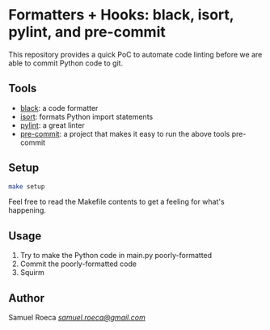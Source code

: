 # Formatters + Hooks: black, isort, pylint, and pre-commit

This repository provides a quick PoC to automate code linting before we are
able to commit Python code to git.

## Tools

* [black](https://github.com/ambv/black): a code formatter
* [isort](https://github.com/timothycrosley/isort): formats Python import statements
* [pylint](https://github.com/PyCQA/pylint): a great linter
* [pre-commit](https://github.com/pre-commit/pre-commit): a project that makes it easy to run the above tools pre-commit

## Setup

```bash
make setup
```

Feel free to read the Makefile contents to get a feeling for what's happening.

## Usage

1. Try to make the Python code in main.py poorly-formatted
2. Commit the poorly-formatted code
3. Squirm

## Author

Samuel Roeca *samuel.roeca@gmail.com*
